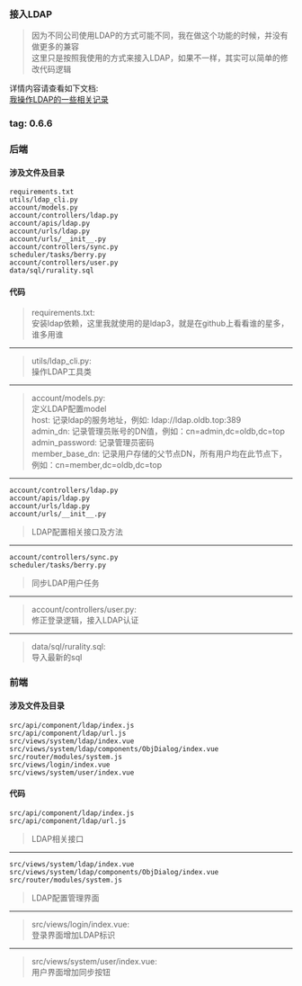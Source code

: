 ### 接入LDAP
> 因为不同公司使用LDAP的方式可能不同，我在做这个功能的时候，并没有做更多的兼容  
> 这里只是按照我使用的方式来接入LDAP，如果不一样，其实可以简单的修改代码逻辑  

详情内容请查看如下文档:  
[我操作LDAP的一些相关记录](https://github.com/bxxfighting/rurality/blob/master/docs/install/LDAP.md)  

### tag: 0.6.6

### 后端

#### 涉及文件及目录
```
requirements.txt
utils/ldap_cli.py
account/models.py
account/controllers/ldap.py
account/apis/ldap.py
account/urls/ldap.py
account/urls/__init__.py
account/controllers/sync.py
scheduler/tasks/berry.py
account/controllers/user.py
data/sql/rurality.sql
```

#### 代码
> requirements.txt:  
> 安装ldap依赖，这里我就使用的是ldap3，就是在github上看看谁的星多，谁多用谁  

------
> utils/ldap_cli.py:  
> 操作LDAP工具类  

------
> account/models.py:  
> 定义LDAP配置model  
> host: 记录ldap的服务地址，例如: ldap://ldap.oldb.top:389  
> admin_dn: 记录管理员账号的DN值，例如：cn=admin,dc=oldb,dc=top  
> admin_password: 记录管理员密码  
> member_base_dn: 记录用户存储的父节点DN，所有用户均在此节点下，例如：cn=member,dc=oldb,dc=top    

------
>
```
account/controllers/ldap.py
account/apis/ldap.py
account/urls/ldap.py
account/urls/__init__.py
```
> LDAP配置相关接口及方法  

------
>
```
account/controllers/sync.py
scheduler/tasks/berry.py
```
> 同步LDAP用户任务  

------
> account/controllers/user.py:  
> 修正登录逻辑，接入LDAP认证  

------
> data/sql/rurality.sql:  
> 导入最新的sql  

### 前端

#### 涉及文件及目录
```
src/api/component/ldap/index.js
src/api/component/ldap/url.js
src/views/system/ldap/index.vue
src/views/system/ldap/components/ObjDialog/index.vue
src/router/modules/system.js
src/views/login/index.vue
src/views/system/user/index.vue
```

#### 代码
> 
```
src/api/component/ldap/index.js
src/api/component/ldap/url.js
```
> LDAP相关接口  

------
>
```
src/views/system/ldap/index.vue
src/views/system/ldap/components/ObjDialog/index.vue
src/router/modules/system.js
```
> LDAP配置管理界面  

------
> src/views/login/index.vue:  
> 登录界面增加LDAP标识  

------
> src/views/system/user/index.vue:  
> 用户界面增加同步按钮  
